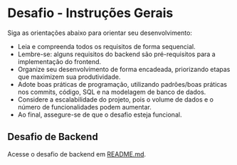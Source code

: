 # Desafio - Instruções Gerais

Siga as orientações abaixo para orientar seu desenvolvimento:

- Leia e compreenda todos os requisitos de forma sequencial.
- Lembre-se: alguns requisitos do backend são pré-requisitos para a implementação do frontend.
- Organize seu desenvolvimento de forma encadeada, priorizando etapas que maximizem sua produtividade.
- Adote boas práticas de programação, utilizando padrões/boas práticas nos commits, código, SQL e na modelagem de banco de dados.
- Considere a escalabilidade do projeto, pois o volume de dados e o número de funcionalidades podem aumentar.
- Ao final, assegure-se de que o desafio esteja funcional.

## Desafio de Backend

Acesse o desafio de backend em [README.md](desafio-backend/README.md).
